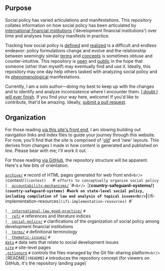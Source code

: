 ## Purpose

Social policy has varied articulations and manifestations. This repository collates information on how social policy has been articulated by [international financial institutions](http://applied-anthro.com/terms/ifi/) ('development financial institutions') over time and analyses how policy manifests in practice. 

Tracking how social policy is [defined](http://applied-anthro.com/context/) and [realized](https://github.com/aaronkyle/social-development/tree/master/context/thematic-issues/) is a difficult and endless endeavor: policy formulations change and evolve and the relationship between seemingly similar [terms](http://applied-anthro.com/category/terminology.html) and [concepts](https://github.com/aaronkyle/social-development/tree/master/context) is sometimes obtuse and counter-intuitive. This repository is [open](./license.md) and [public](https://github.com/aaronkyle/social-development) in the hope that someone (other than myself) may eventually find and use it. Ideally, this repository may one day help others tasked with analyzing social policy and its [phenomenological](https://en.wikipedia.org/wiki/Phenomenology_(philosophy)) manifestations. 

Currently, I am a solo author&mdash;doing my best to keep up with the changes and to identify and analyze inconsistence where I encounter them. [I doubt I will ever finish](./disclaimer.md). If you find your way here, welcome!  If you'd like to contribute, that'd be amazing. Ideally, [submit a pull request](https://help.github.com/articles/about-pull-requests/).


## Organization

For those reading [via this site's front end](http://applied-anthro.com/), I am slowing building out navigation links and index files to guide your journey through this website.  For now, you'll find that the site is comprised of '[old](http://applied-anthro.com/terms/social-policy/)' and 'new' layouts.  This derives from changes I made in how content is generated and published on line.  Please bear with me; I'll work it out.

For those reading [via GitHub](https://github.com/aaronkyle/social-development), the repository structure will be apparent.  Here's a few bits of orientation.

[`archive/`](archive)	`#` record of HTML pages generated for web front end`<br/>
[`context/`](context)	`#` efforts to conceptually organize social policy`<br/>
`|__`[`accountability-mechanisms/`](accountability-mechanisms`) `#`<br/>
`|__`[`country-safeguard-systems/`](country-safeguard-systems) `#` work on state-level social policy, including compilation of law and analysis of topical issues<br/>
`|__`[`ifi-implementation-resources`](ifi-implementation-resources) `#`<br/>
  
`|__`[`international-law_good-practice/`](international-law_good-practice) `#`<br/>
`|__`[`ref/`](ref/) `#` references and literature indices<br/>
`|__`[`social-policy/`](social-policy) `#` clarifications of the organization of social policy among development financial institutions<br/>
`|__`[`terms/`](terms/) `#` definitional terminology<br/>
`|__`[`thematic-issues/`](thematic-issues) `#`<br/>
[`data`](data) `#` data sets that relate to social development issues<br/>
[`site`](site) `#` site-level pages<br/>
[`.gitignore`](.gitignore) `#` controls the files managed by the Git file-sharing platform`<br/>
[`README`](README`) `#` introduces the repository concept (for viewers on GitHub, it's the repository landing page)`


